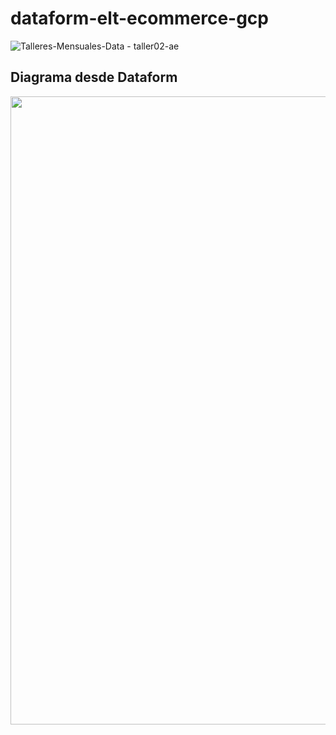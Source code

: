 # dataform-elt-ecommerce-gcp

![Talleres-Mensuales-Data - taller02-ae](https://user-images.githubusercontent.com/2066453/218128643-e5451908-4032-4215-8880-b4531eb9defa.png)

## Diagrama desde Dataform

<img width="1005" src="https://user-images.githubusercontent.com/2066453/218586384-a2f6cfd4-a9f5-49f8-96d8-01924ffda567.png">
